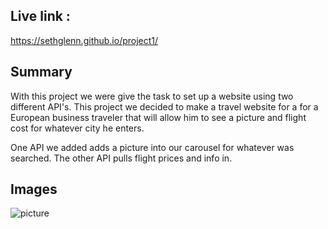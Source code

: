 ## Live link :

https://sethglenn.github.io/project1/

## Summary

With this project we were give the task to set up a website using two different API's. This project we decided to make a travel website for a for a European business traveler that will allow him to see a picture and flight cost for whatever city he enters. 

One API we added adds a picture into our carousel for whatever was searched. The other API pulls flight prices and info in. 

## Images
![picture](../project1/travelRock.png)
